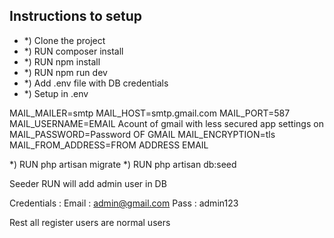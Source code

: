 ## Instructions to setup

- *) Clone the project
- *) RUN composer install
- *) RUN npm install
- *) RUN npm run dev
- *) Add .env file with DB credentials
- *) Setup in .env

MAIL_MAILER=smtp
MAIL_HOST=smtp.gmail.com
MAIL_PORT=587
MAIL_USERNAME=EMAIL Acount of gmail with less secured app settings on
MAIL_PASSWORD=Password OF GMAIL
MAIL_ENCRYPTION=tls
MAIL_FROM_ADDRESS=FROM ADDRESS EMAIL

*) RUN php artisan migrate 
*) RUN php artisan db:seed

Seeder RUN will add admin user in DB

Credentials :
Email : admin@gmail.com
Pass : admin123

Rest all register users are normal users
